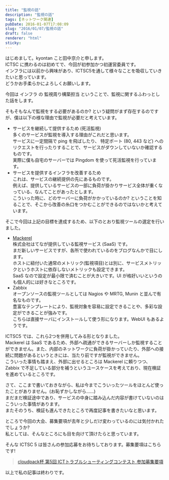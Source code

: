 ```yaml
---
title: "監視の話"
description: "監視の話"
tags: [ネットワーク関連]
pubDate: 2016-01-07T17:08:09
slug: "2016/01/07/監視の話"
draft: false
renderer: "html"
sticky: 
---
```


<p>はじめまして。kyontan こと田中京介と申します。<br />
ICTSC に携わるのは初めてで、今回が初参加かつ初運営委員です。<br />
インフラには以前から興味があり、ICTSC5を通して様々なことを吸収していきたいと思っています。<br />
どうかお手柔らかによろしくお願いします。</p>
<p>今回は インフラ の 監視周り構築担当 ということで、監視に関するふわっとした話をします。</p>
<p>そもそもなんで監視をする必要があるのか? という疑問がまず存在するのですが、僕は以下の様な理由で監視が必要だと考えています。</p>
<ul>
<li>サービスを継続して提供するため (死活監視)<br />
多くのサービスが監視を導入する理由がこれだと思います。<br />
サービスに一定間隔で ping を飛ばしたり、 特定ポート (80, 443 など) へのリクエストを行ったりすることで、サービスがダウンしていないか確認するものです。<br />
実際に僕も自宅のサーバーでは Pingdom を使って死活監視を行っています。</li>
<li>サービスを提供するインフラを改善するため<br />
これは、サービスの継続提供の先にあるものです。<br />
例えば、提供しているサービスの一部に負荷が掛かりサービス全体が重くなっている、なんてことがあったとします。<br />
こういった時に、どのサーバーに負荷がかかっているのか? ということを知ることで、そこから改善の糸口をつかむことができるのではないかと考えています。</li>
</ul>
<p>そこで今回は上記の目標を達成するため、以下のとおり監視ツールの選定を行いました。</p>
<ul>
<li><a href="https://mackerel.io/ja/" target="_blank">Mackerel</a><br />
株式会社はてなが提供している監視サービス (SaaS) です。<br />
まだ新しいサービスですが、各所で使われているのをブログなんかで目にします。<br />
ホストに紐付いた通常のメトリック(監視項目)とは別に、サービスメトリックというホストに依存しないメトリックも設定できます。<br />
SaaS なので設定が最小限で済むことが大きいです。UI が格好いいというのも個人的には好きなところです。</li>
<li>Zabbix<br />
オープンソースの監視ツールとしては Nagios や MRTG, Munin と並んで有名なものです。<br />
豊富なテンプレートにより、監視対象を容易に設定できることや、多彩な設定ができることが強みです。<br />
こちらは直接サーバにインストールして使う形になります。WebUI もあるようです。</li>
</ul>
<p>ICTSC5 では、これら2つを併用してみる形となりました。<br />
Mackerel は SaaS であるため、外部へ疏通ができるサーバーしか監視することができません。また、内部のネットワークに負荷が掛かっていたり、外部への接続に問題があるというときには、当たり前ですが監視ができません。<br />
こういった事情も踏まえ、外部に出せるところは Mackerel に頼りつつ、Zabbix で不足している部分を補うというユースケースを考えており、現在検証を進めているところです。</p>
<p>さて、ここまで書いておきながら、私は今までこういったツールをほとんど使ったことがありません。(お恥ずかしながら……)<br />
まだまだ検証途中であり、サービスの中身に踏み込んだ内容が書けていないのはこういった事情があります。<br />
またそのうち、検証も進んできたところで再度記事を書きたいなと思います。</p>
<p>ところで今回の大会、募集要項が去年と少しだけ変わっているのには気付かれたでしょうか?<br />
私としては、そんなところにも目を向けて頂けたらと思っています。</p>
<p>そんな ICTSC 5 は皆さんの参加応募をお待ちしております。募集要項はこちらです!</p>
<blockquote data-secret="GKbi6svLtY" class="wp-embedded-content"><p><a href="http://icttoracon.net/archives/2118">cloudpack杯 第5回 ICTトラブルシューティングコンテスト 参加募集要項</a></p></blockquote>
<p><iframe class="wp-embedded-content" sandbox="allow-scripts" security="restricted" style="display:none;" src="http://icttoracon.net/archives/2118/embed#?secret=GKbi6svLtY" data-secret="GKbi6svLtY" width="500" height="282" title="埋め込まれた WordPress の投稿" frameborder="0" marginwidth="0" marginheight="0" scrolling="no"></iframe></p>
<p>以上で私の記事は終わりです。</p>
